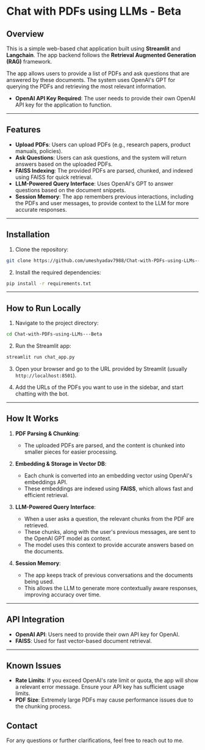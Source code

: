 # Chat with PDFs using LLMs - Beta

## Overview

This is a simple web-based chat application built using **Streamlit** and **Langchain**. The app backend follows the **Retrieval Augmented Generation (RAG)** framework.

The app allows users to provide a list of PDFs and ask questions that are answered by these documents. The system uses OpenAI's GPT for querying the PDFs and retrieving the most relevant information.

* **OpenAI API Key Required**: The user needs to provide their own OpenAI API key for the application to function.

---

## Features

* **Upload PDFs**: Users can upload PDFs (e.g., research papers, product manuals, policies).
* **Ask Questions**: Users can ask questions, and the system will return answers based on the uploaded PDFs.
* **FAISS Indexing**: The provided PDFs are parsed, chunked, and indexed using FAISS for quick retrieval.
* **LLM-Powered Query Interface**: Uses OpenAI's GPT to answer questions based on the document snippets.
* **Session Memory**: The app remembers previous interactions, including the PDFs and user messages, to provide context to the LLM for more accurate responses.

---

## Installation

1. Clone the repository:

```bash
git clone https://github.com/umeshyadav7988/Chat-with-PDFs-using-LLMs---Beta.git
```

2. Install the required dependencies:

```bash
pip install -r requirements.txt
```

---

## How to Run Locally

1. Navigate to the project directory:

```bash
cd Chat-with-PDFs-using-LLMs---Beta
```

2. Run the Streamlit app:

```bash
streamlit run chat_app.py
```

3. Open your browser and go to the URL provided by Streamlit (usually `http://localhost:8501`).

4. Add the URLs of the PDFs you want to use in the sidebar, and start chatting with the bot.

---

## How It Works

1. **PDF Parsing & Chunking**:

   * The uploaded PDFs are parsed, and the content is chunked into smaller pieces for easier processing.

2. **Embedding & Storage in Vector DB**:

   * Each chunk is converted into an embedding vector using OpenAI's embeddings API.
   * These embeddings are indexed using **FAISS**, which allows fast and efficient retrieval.

3. **LLM-Powered Query Interface**:

   * When a user asks a question, the relevant chunks from the PDF are retrieved.
   * These chunks, along with the user's previous messages, are sent to the OpenAI GPT model as context.
   * The model uses this context to provide accurate answers based on the documents.

4. **Session Memory**:

   * The app keeps track of previous conversations and the documents being used.
   * This allows the LLM to generate more contextually aware responses, improving accuracy over time.

---

## API Integration

* **OpenAI API**: Users need to provide their own API key for OpenAI.
* **FAISS**: Used for fast vector-based document retrieval.

---

## Known Issues

* **Rate Limits**: If you exceed OpenAI's rate limit or quota, the app will show a relevant error message. Ensure your API key has sufficient usage limits.
* **PDF Size**: Extremely large PDFs may cause performance issues due to the chunking process.


## Contact

For any questions or further clarifications, feel free to reach out to me.

